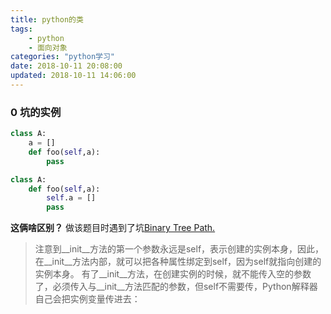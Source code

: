 ```yaml
---
title: python的类
tags: 
	- python
	- 面向对象
categories: "python学习"
date: 2018-10-11 20:08:00
updated: 2018-10-11 14:06:00
---
```


### 0 坑的实例
``` python {.line-numbers}
class A:
	a = []
	def foo(self,a):
	    pass
```

``` python {.line-numbers}
class A:	
	def foo(self,a):
	    self.a = []
	    pass
```
**这俩啥区别？**
做该题目时遇到了坑[Binary Tree Path.](https://leetcode.com/problems/binary-tree-paths/description/)

>注意到__init__方法的第一个参数永远是self，表示创建的实例本身，因此，在__init__方法内部，就可以把各种属性绑定到self，因为self就指向创建的实例本身。
有了__init__方法，在创建实例的时候，就不能传入空的参数了，必须传入与__init__方法匹配的参数，但self不需要传，Python解释器自己会把实例变量传进去：


